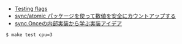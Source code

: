 - [Testing flags](https://pkg.go.dev/cmd/go#hdr-Testing_flags)
- [sync/atomic パッケージを使って数値を安全にカウントアップする](https://qiita.com/yuya_takeyama/items/98e5a9fe6786df11c8a7)
- [sync.Onceの内部実装から学ぶ実装アイデア](https://zenn.dev/sryoya/articles/b0e8e8d83032b0)

```
$ make test cpu=3
```
